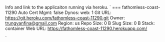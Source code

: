 Info and link to the applicaiton running via heroku.
`
=== fathomless-coast-11290
Auto Cert Mgmt: false
Dynos:          web: 1
Git URL:        https://git.heroku.com/fathomless-coast-11290.git
Owner:          trungvanfina@gmail.com
Region:         us
Repo Size:      0 B
Slug Size:      0 B
Stack:          container
Web URL:        https://fathomless-coast-11290.herokuapp.com/

`
